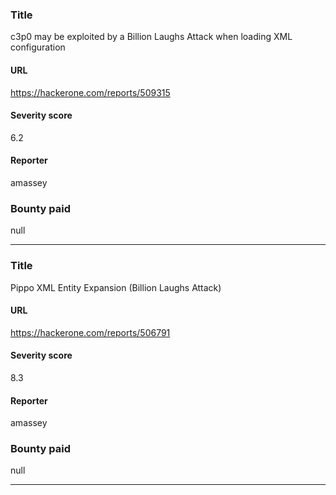 ### Title
c3p0 may be exploited by a Billion Laughs Attack when loading XML configuration
#### URL 
https://hackerone.com/reports/509315
#### Severity score
6.2
#### Reporter 
amassey
### Bounty paid
null


---


### Title
Pippo XML Entity Expansion (Billion Laughs Attack)
#### URL 
https://hackerone.com/reports/506791
#### Severity score
8.3
#### Reporter 
amassey
### Bounty paid
null


---



